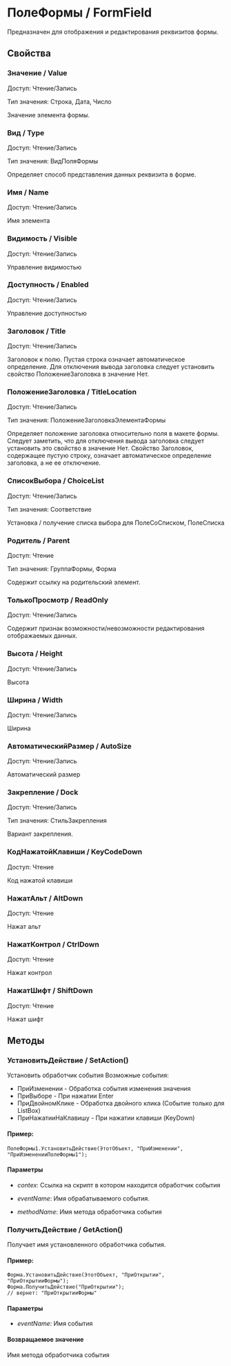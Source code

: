 
# ПолеФормы / FormField

    
    
Предназначен для отображения и редактирования реквизитов формы.


  
  
## Свойства
    
### Значение / Value
Доступ: Чтение/Запись

Тип значения: Строка, Дата, Число

    
    
Значение элемента формы.


  
  
### Вид / Type
Доступ: Чтение/Запись

Тип значения: ВидПоляФормы

    
    
Определяет способ представления данных реквизита в форме.


  
  
### Имя / Name
Доступ: Чтение/Запись
    
    
Имя элемента


  
  
### Видимость / Visible
Доступ: Чтение/Запись
    
    
Управление видимостью


  
  
### Доступность / Enabled
Доступ: Чтение/Запись
    
    
Управление доступностью


  
  
### Заголовок / Title
Доступ: Чтение/Запись
    
    
Заголовок к полю. Пустая строка означает автоматическое определение. Для отключения вывода заголовка следует установить свойство ПоложениеЗаголовка в значение Нет.


  
  
### ПоложениеЗаголовка / TitleLocation
Доступ: Чтение/Запись

Тип значения: ПоложениеЗаголовкаЭлементаФормы

    
    
Определяет положение заголовка относительно поля в макете формы.
Следует заметить, что для отключения вывода заголовка следует установить это свойство в значение Нет.
Свойство Заголовок, содержащее пустую строку, означает автоматическое определение заголовка, а не ее отключение.


  
  
### СписокВыбора / ChoiceList
Доступ: Чтение/Запись

Тип значения: Соответствие

    
    
Установка / получение списка выбора для ПолеСоСписком, ПолеСписка


  
  
### Родитель / Parent
Доступ: Чтение

Тип значения: ГруппаФормы, Форма

    
    
Содержит ссылку на родительский элемент.

  
  
### ТолькоПросмотр / ReadOnly
Доступ: Чтение/Запись
    
    
Содержит признак возможности/невозможности редактирования отображаемых данных.


  
  
### Высота / Height
Доступ: Чтение/Запись
    
    
Высота


  
  
### Ширина / Width
Доступ: Чтение/Запись
    
    
Ширина


  
  
### АвтоматическийРазмер / AutoSize
Доступ: Чтение/Запись
    
    
Автоматический размер


  
  
### Закрепление / Dock
Доступ: Чтение/Запись

Тип значения: СтильЗакрепления

    
    
Вариант закрепления.

  
  
### КодНажатойКлавиши / KeyCodeDown
Доступ: Чтение
    
    
Код нажатой клавиши


  
  
### НажатАльт / AltDown
Доступ: Чтение
    
    
Нажат альт


  
  
### НажатКонтрол / CtrlDown
Доступ: Чтение
    
    
Нажат контрол


  
  
### НажатШифт / ShiftDown
Доступ: Чтение
    
    
Нажат шифт


  
  
## Методы
    
### УстановитьДействие / SetAction()
    
    
    
Установить обработчик события
Возможные события:
- ПриИзменении - Обработка события изменения значения
- ПриВыборе - При нажатии Enter
- ПриДвойномКлике - Обработка двойного клика (Событие только для ListBox)
- ПриНажатииНаКлавишу - При нажатии клавиши (KeyDown)


  
  
#### Пример:
    ПолеФормы1.УстановитьДействие(ЭтотОбъект, "ПриИзменении", "ПриИзмененииПолеФормы1");
    

#### Параметры

* *contex*: Ссылка на скрипт в котором находится обработчик события

* *eventName*: Имя обрабатываемого события.

* *methodName*: Имя метода обработчика события

### ПолучитьДействие / GetAction()
    
    
    
Получает имя установленного обработчика события.


  
  
#### Пример:
    Форма.УстановитьДействие(ЭтотОбъект, "ПриОткрытии", "ПриОткрытииФормы");
    Форма.ПолучитьДействие("ПриОткрытии");
    // вернет: "ПриОткрытииФормы"
    

#### Параметры

* *eventName*: Имя события

#### Возвращаемое значение

Имя метода обработчика события

  